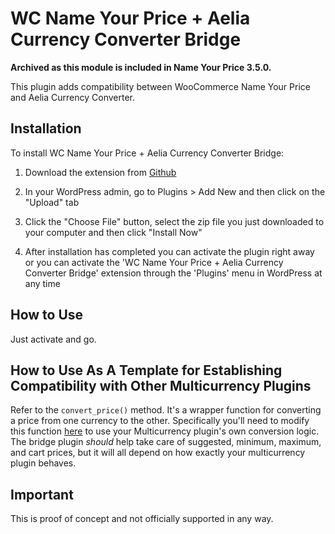 # WC Name Your Price + Aelia Currency Converter Bridge

**Archived as this module is included in Name Your Price 3.5.0.**

This plugin adds compatibility between WooCommerce Name Your Price and Aelia Currency Converter.

## Installation

To install WC Name Your Price + Aelia Currency Converter Bridge:

1. Download the extension from [Github](https://github.com/helgatheviking/wc-nyp-aelia-currency-converter-bridge/archive/master.zip)

2. In your WordPress admin, go to Plugins > Add New and then click on the "Upload" tab

3. Click the "Choose File" button, select the zip file you just downloaded to your computer and then click "Install Now"

4. After installation has completed you can activate the plugin right away or you can activate the 'WC Name Your Price + Aelia Currency Converter Bridge' extension through the 'Plugins' menu in WordPress at any time

## How to Use

Just activate and go. 

## How to Use As A Template for Establishing Compatibility with Other Multicurrency Plugins

Refer to the `convert_price()` method. It's a wrapper function for converting a price from one currency to the other. Specifically you'll need to modify this function [here](https://github.com/helgatheviking/wc-nyp-aelia-currency-converter-bridge/blob/master/wc-name-your-price-aelia.php#L130) to use your Multicurrency plugin's own conversion logic. The bridge plugin _should_ help take care of suggested, minimum, maximum, and cart prices, but it will all depend on how exactly your multicurrency plugin behaves. 

## Important

This is proof of concept and not officially supported in any way.


